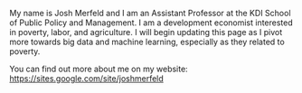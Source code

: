 My name is Josh Merfeld and I am an Assistant Professor at the KDI School of Public Policy and Management. I am a development economist interested in poverty, labor, and agriculture. I will begin updating this page as I pivot more towards big data and machine learning, especially as they related to poverty. 

You can find out more about me on my website: https://sites.google.com/site/joshmerfeld

<!---
jdmerfeld/jdmerfeld is a ✨ special ✨ repository because its `README.md` (this file) appears on your GitHub profile.
You can click the Preview link to take a look at your changes.
--->
